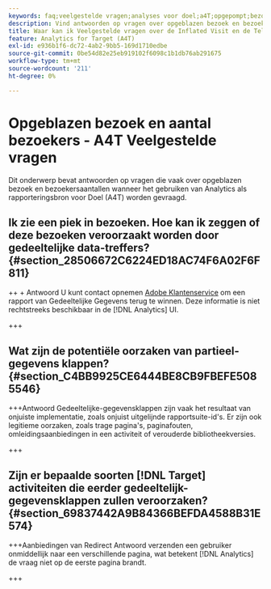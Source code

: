 ```yaml
---
keywords: faq;veelgestelde vragen;analyses voor doel;a4T;opgepompt;bezoek;bezoeker;gedeeltelijke hit;wees;wees;gedeeltelijk geraakt
description: Vind antwoorden op vragen over opgeblazen bezoek en bezoekersaantallen wanneer het gebruiken van Analytics voor [!DNL Target] (A4T). Leer hoe u "gedeeltelijke gegevens" minimaliseert.
title: Waar kan ik Veelgestelde vragen over de Inflated Visit en de Tellingen van de Bezoeker met A4T vinden?
feature: Analytics for Target (A4T)
exl-id: e936b1f6-dc72-4ab2-9bb5-169d1710edbe
source-git-commit: 0be54d82e25eb919102f6098c1b1db76ab291675
workflow-type: tm+mt
source-wordcount: '211'
ht-degree: 0%

---
```


# Opgeblazen bezoek en aantal bezoekers - A4T Veelgestelde vragen

Dit onderwerp bevat antwoorden op vragen die vaak over opgeblazen bezoek en bezoekersaantallen wanneer het gebruiken van Analytics als rapporteringsbron voor Doel (A4T) worden gevraagd.

## Ik zie een piek in bezoeken. Hoe kan ik zeggen of deze bezoeken veroorzaakt worden door gedeeltelijke data-treffers? {#section_28506672C6224ED18AC74F6A02F6F811}

++ + Antwoord U kunt contact opnemen [Adobe Klantenservice](/help/main/cmp-resources-and-contact-information.md#reference_ACA3391A00EF467B87930A450050077C) om een rapport van Gedeeltelijke Gegevens terug te winnen. Deze informatie is niet rechtstreeks beschikbaar in de [!DNL Analytics] UI.

+++

## Wat zijn de potentiële oorzaken van partieel-gegevens klappen? {#section_C4BB9925CE6444BE8CB9FBEFE5085546}

+++Antwoord Gedeeltelijke-gegevensklappen zijn vaak het resultaat van onjuiste implementatie, zoals onjuist uitgelijnde rapportsuite-id&#39;s. Er zijn ook legitieme oorzaken, zoals trage pagina&#39;s, paginafouten, omleidingsaanbiedingen in een activiteit of verouderde bibliotheekversies.

+++

## Zijn er bepaalde soorten [!DNL Target] activiteiten die eerder gedeeltelijk-gegevensklappen zullen veroorzaken? {#section_69837442A9B84366BEFDA4588B31E574}

+++Aanbiedingen van Redirect Antwoord verzenden een gebruiker onmiddellijk naar een verschillende pagina, wat betekent [!DNL Analytics] de vraag niet op de eerste pagina brandt.

+++